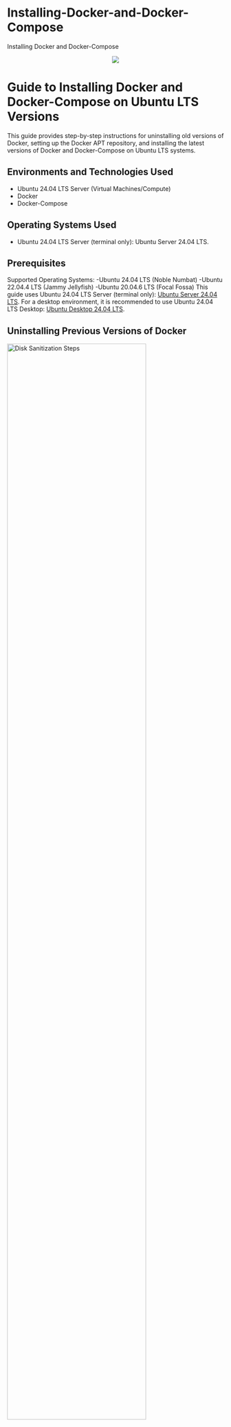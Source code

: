 # Installing-Docker-and-Docker-Compose
Installing Docker and Docker-Compose

<p align="center">
<img src="![download](https://github.com/user-attachments/assets/edfd2184-fdb7-4063-9808-9b9c49b6abf2)"/>
</p>

<h1>Guide to Installing Docker and Docker-Compose on Ubuntu LTS Versions</h1>
This guide provides step-by-step instructions for uninstalling old versions of Docker, setting up the Docker APT repository, and installing the latest versions of Docker and Docker-Compose on Ubuntu LTS systems. <br />

<h2>Environments and Technologies Used</h2>

- Ubuntu 24.04 LTS Server (Virtual Machines/Compute)
- Docker
- Docker-Compose

<h2>Operating Systems Used </h2>

- Ubuntu 24.04 LTS Server (terminal only): Ubuntu Server 24.04 LTS.

<h2>Prerequisites</h2>

Supported Operating Systems:
 -Ubuntu 24.04 LTS (Noble Numbat)
 -Ubuntu 22.04.4 LTS (Jammy Jellyfish)
 -Ubuntu 20.04.6 LTS (Focal Fossa)
This guide uses Ubuntu 24.04 LTS Server (terminal only): [Ubuntu Server 24.04 LTS](https://ubuntu.com/download/server).
For a desktop environment, it is recommended to use Ubuntu 24.04 LTS Desktop: [Ubuntu Desktop 24.04 LTS](https://ubuntu.com/download/desktop).


<h2>Uninstalling Previous Versions of Docker</h2>

<p>
<img src="https://i.imgur.com/DJmEXEB.png" height="80%" width="80%" alt="Disk Sanitization Steps"/>
</p>
<p>
To remove any existing Docker installations and conflicting packages, execute the following command:

 ```bash
for pkg in docker.io docker-doc docker-compose docker-compose-v2 podman-docker containerd runc; do sudo apt-get remove $pkg; done
```
</p>
<br />

<p>
<img src="https://i.imgur.com/DJmEXEB.png" height="80%" width="80%" alt="Disk Sanitization Steps"/>
</p>
<h2>Setting Up Docker's APT Repository/h2>
<p>
To install and update Docker from the official repository, follow these steps:
</p>
<h1>Add Docker's Official GPG Key:</h1>
<p>
 ```bash
 sudo apt-get update
sudo apt-get install ca-certificates curl
sudo install -m 0755 -d /etc/apt/keyrings
sudo curl -fsSL https://download.docker.com/linux/ubuntu/gpg -o /etc/apt/keyrings/docker.asc
sudo chmod a+r /etc/apt/keyrings/docker.asc
 ```
</p>
<h1>Add the Docker Repository to APT Sources:</h1>
<p>
 ```bash
 echo \
  "deb [arch=$(dpkg --print-architecture) signed-by=/etc/apt/keyrings/docker.asc] https://download.docker.com/linux/ubuntu \
  $(. /etc/os-release && echo "$VERSION_CODENAME") stable" | \
  sudo tee /etc/apt/sources.list.d/docker.list > /dev/null
sudo apt-get update
 ```
</p>

<br />

<p>
<img src="https://i.imgur.com/DJmEXEB.png" height="80%" width="80%" alt="Disk Sanitization Steps"/>
</p>
<p>
Lorem ipsum dolor sit amet, consectetur adipiscing elit, sed do eiusmod tempor incididunt ut labore et dolore magna aliqua. Ut enim ad minim veniam, quis nostrud exercitation ullamco laboris nisi ut aliquip ex ea commodo consequat. Duis aute irure dolor in reprehenderit in voluptate velit esse cillum dolore eu fugiat nulla pariatur.
</p>
<br />
